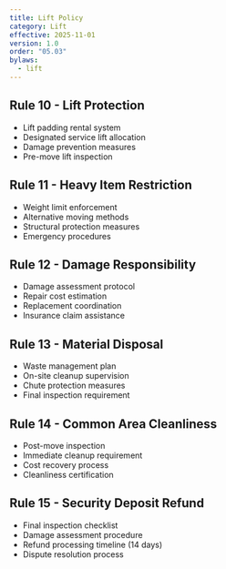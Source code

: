 ```yaml
---
title: Lift Policy
category: Lift
effective: 2025-11-01
version: 1.0
order: "05.03"
bylaws:
  - lift
---
```


## Rule 10 - Lift Protection

- Lift padding rental system
- Designated service lift allocation
- Damage prevention measures
- Pre-move lift inspection

## Rule 11 - Heavy Item Restriction

- Weight limit enforcement
- Alternative moving methods
- Structural protection measures
- Emergency procedures

## Rule 12 - Damage Responsibility

- Damage assessment protocol
- Repair cost estimation
- Replacement coordination
- Insurance claim assistance

## Rule 13 - Material Disposal

- Waste management plan
- On-site cleanup supervision
- Chute protection measures
- Final inspection requirement

## Rule 14 - Common Area Cleanliness

- Post-move inspection
- Immediate cleanup requirement
- Cost recovery process
- Cleanliness certification

## Rule 15 - Security Deposit Refund

- Final inspection checklist
- Damage assessment procedure
- Refund processing timeline (14 days)
- Dispute resolution process
